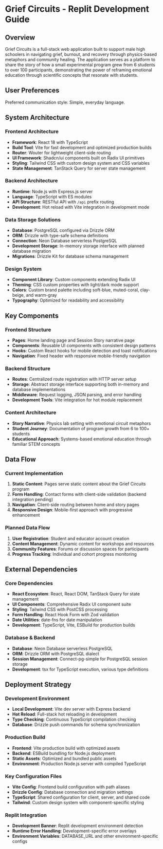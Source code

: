 # Grief Circuits - Replit Development Guide

## Overview

Grief Circuits is a full-stack web application built to support male high schoolers in navigating grief, burnout, and recovery through physics-based metaphors and community healing. The application serves as a platform to share the story of how a small experimental program grew from 6 students to over 100 participants, demonstrating the power of reframing emotional education through scientific concepts that resonate with students.

## User Preferences

Preferred communication style: Simple, everyday language.

## System Architecture

### Frontend Architecture
- **Framework**: React 18 with TypeScript
- **Build Tool**: Vite for fast development and optimized production builds
- **Router**: Wouter for lightweight client-side routing
- **UI Framework**: Shadcn/ui components built on Radix UI primitives
- **Styling**: Tailwind CSS with custom design system and CSS variables
- **State Management**: TanStack Query for server state management

### Backend Architecture
- **Runtime**: Node.js with Express.js server
- **Language**: TypeScript with ES modules
- **API Structure**: RESTful API with `/api` prefix routing
- **Development**: Hot reload with Vite integration in development mode

### Data Storage Solutions
- **Database**: PostgreSQL configured via Drizzle ORM
- **ORM**: Drizzle with type-safe schema definitions
- **Connection**: Neon Database serverless PostgreSQL
- **Development Storage**: In-memory storage interface with planned database migration
- **Migrations**: Drizzle Kit for database schema management

### Design System
- **Component Library**: Custom components extending Radix UI
- **Theming**: CSS custom properties with light/dark mode support
- **Colors**: Custom brand palette including soft-blue, muted-coral, clay-beige, and warm-gray
- **Typography**: Optimized for readability and accessibility

## Key Components

### Frontend Structure
- **Pages**: Home landing page and Session Story narrative page
- **Components**: Reusable UI components with consistent design patterns
- **Hooks**: Custom React hooks for mobile detection and toast notifications
- **Navigation**: Fixed header with responsive mobile-friendly navigation

### Backend Structure
- **Routes**: Centralized route registration with HTTP server setup
- **Storage**: Abstract storage interface supporting both in-memory and database implementations
- **Middleware**: Request logging, JSON parsing, and error handling
- **Development Tools**: Vite integration for hot module replacement

### Content Architecture
- **Story Narrative**: Physics lab setting with emotional circuit metaphors
- **Student Journey**: Documentation of program growth from 6 to 100+ students
- **Educational Approach**: Systems-based emotional education through familiar STEM concepts

## Data Flow

### Current Implementation
1. **Static Content**: Pages serve static content about the Grief Circuits program
2. **Form Handling**: Contact forms with client-side validation (backend integration pending)
3. **Navigation**: Client-side routing between home and story pages
4. **Responsive Design**: Mobile-first approach with progressive enhancement

### Planned Data Flow
1. **User Registration**: Student and educator account creation
2. **Content Management**: Dynamic content for workshops and resources
3. **Community Features**: Forums or discussion spaces for participants
4. **Progress Tracking**: Individual and cohort progress monitoring

## External Dependencies

### Core Dependencies
- **React Ecosystem**: React, React DOM, TanStack Query for state management
- **UI Components**: Comprehensive Radix UI component suite
- **Styling**: Tailwind CSS with PostCSS processing
- **Form Handling**: React Hook Form with Zod validation
- **Date Utilities**: date-fns for date manipulation
- **Development**: TypeScript, Vite, ESBuild for production builds

### Database & Backend
- **Database**: Neon Database serverless PostgreSQL
- **ORM**: Drizzle ORM with PostgreSQL dialect
- **Session Management**: Connect-pg-simple for PostgreSQL session storage
- **Development**: tsx for TypeScript execution, various type definitions

## Deployment Strategy

### Development Environment
- **Local Development**: Vite dev server with Express backend
- **Hot Reload**: Full-stack hot reloading in development
- **Type Checking**: Continuous TypeScript compilation checking
- **Database**: Drizzle push commands for schema synchronization

### Production Build
- **Frontend**: Vite production build with optimized assets
- **Backend**: ESBuild bundling for Node.js deployment
- **Static Assets**: Optimized and bundled public assets
- **Environment**: Production Node.js server with compiled TypeScript

### Key Configuration Files
- **Vite Config**: Frontend build configuration with path aliases
- **Drizzle Config**: Database connection and migration settings
- **TypeScript**: Shared configuration for client, server, and shared code
- **Tailwind**: Custom design system with component-specific styling

### Replit Integration
- **Development Banner**: Replit development environment detection
- **Runtime Error Handling**: Development-specific error overlays
- **Environment Variables**: DATABASE_URL and other environment-specific configs